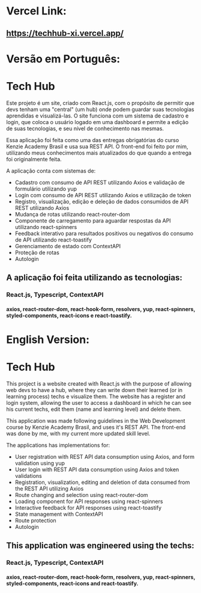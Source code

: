 # Vercel Link:
## https://techhub-xi.vercel.app/

# Versão em Português:

# Tech Hub

Este projeto é um site, criado com React.js, com o propósito de permitir que devs tenham uma "central" (um hub) onde podem guardar suas tecnologias aprendidas e visualizá-las.
O site funciona com um sistema de cadastro e login, que coloca o usuário logado em uma dashboard e permite a edição de suas tecnologias, e seu nível de conhecimento nas mesmas.

Essa aplicação foi feita como uma das entregas obrigatórias do curso Kenzie Academy Brasil e usa sua REST API. O front-end foi feito por mim, utilizando meus conhecimentos mais atualizados do que quando a entrega foi originalmente feita.

A aplicação conta com sistemas de: 

* Cadastro com consumo de API REST utilizando Axios e validação de formulário utilizando yup
* Login com consumo de API REST utilizando Axios e utilização de token
* Registro, visualização, edição e deleção de dados consumidos de API REST utilizando Axios
* Mudança de rotas utilizando react-router-dom
* Componente de carregamento para aguardar respostas da API utilizando react-spinners
* Feedback interativo para resultados positivos ou negativos do consumo de API utilizando react-toastify
* Gerenciamento de estado com ContextAPI
* Proteção de rotas 
* Autologin

## A aplicação foi feita utilizando as tecnologias:

### React.js, Typescript, ContextAPI
#### axios, react-router-dom, react-hook-form, resolvers, yup, react-spinners, styled-components, react-icons e react-toastify.

# English Version:

# Tech Hub

This project is a website created with React.js with the purpose of allowing web devs to have a hub, where they can write down their learned (or in learning process) techs e visualize them.
The website has a register and login system, allowing the user to access a dashboard in which he can see his current techs, edit them (name and learning level) and delete them.

This application was made following guidelines in the Web Development course by Kenzie Academy Brasil, and uses it's REST API. The front-end was done by me, with my current more updated skill level.

The applications has implementations for:

* User registration with REST API data consumption using Axios, and form validation using yup
* User login with REST API data consumption using Axios and token validations
* Registration, visualization, editing and deletion of data consumed from the REST API utilizing Axios
* Route changing and selection using react-router-dom
* Loading component for API responses using react-spinners
* Interactive feedback for API responses using react-toastify
* State management with ContextAPI
* Route protection 
* Autologin


## This application was engineered using the techs:

### React.js, Typescript, ContextAPI
#### axios, react-router-dom, react-hook-form, resolvers, yup, react-spinners, styled-components, react-icons and react-toastify.